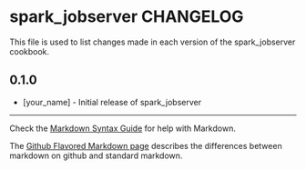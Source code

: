 spark_jobserver CHANGELOG
=========================

This file is used to list changes made in each version of the spark_jobserver cookbook.

0.1.0
-----
- [your_name] - Initial release of spark_jobserver

- - -
Check the [Markdown Syntax Guide](http://daringfireball.net/projects/markdown/syntax) for help with Markdown.

The [Github Flavored Markdown page](http://github.github.com/github-flavored-markdown/) describes the differences between markdown on github and standard markdown.
